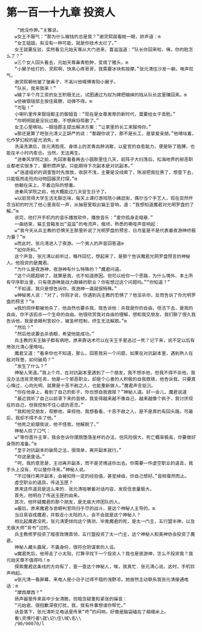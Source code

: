 # 第一百一十九章 投资人
        “她没作弊。”关雅说。
       w女王不服气：“那为什么输钱的总是我？”谢灵熙就看她一眼，娇声道：m
       “女王姐姐。有没有一种可能，就是你技术太烂了。”
       女王就要反驳，突然看见元始天尊从大门进来，喜滋滋道：“队长你回来啦，咦，你的脸怎么了？”
       w三个女人回头看去，元始天尊鼻青脸肿，变成了猪头。m
       “小舅子给打的，灵熙啊，快来心疼哥哥，我需要冰块和按摩。”张元清往沙发一躺，唉声叹气。
       谢灵熙朝他皱了皱鼻子，不高兴他喊傅青阳小舅子。
       “队长，我来我来！”
       w输了半个月工资的女王积极无比，试图通过为奴为婢把输掉的钱从队长这里赚回来。m
       w但被银瑶部主按住肩膀，动弹不得。m
       “可耻！”
       小喇叭里传来银瑶都主的御姐音：“现在是女尊男卑的新时代，莫要给女子丢脸。”
       “你明明就是没玩过瘾，不想麻将局散了。”
       女王心里嘀咕。—银瑶郡主提出解决方案：“让家里的长工来服侍你。”
       w那还是算了吧张元清义正辞严的说：“都跟你说了，那不是长工，是挚爱亲朋。”他嘀咕着，化作梦幻般的星光消失。m
       洗澡洗漱后，张元清脸庞、身体上的淤青血肿消散，以星官的自愈能力，便是斩了胳膊，也能在半小时内愈合。当然，无法再生。
       “进秦风学院之前，先回家看看再去小圆那里住几天，前阵子大扫荡后，松海地界的邪恶职业都老实很多了，要积攒声望，只能期待下次副本是对抗副本。”
       w“逍遥组织的调查暂时先放放，收获不浅，主要是没线索了，陈淑把我拉黑了，想查下去，只能铤而走险向动物园器灵打探。”m
       他躺在床上，不着边际的想着。
       进秦风学院之前，他大概能过几天安生日子了。
       w以前觉得大学生活无聊乏味，每天上课打游戏陪小姨逛街，偶尔当个手艺人，现在突然怀念当初的时光了他心里哀叹一声，从抽屉里取出猫王音响，道：“我想知道魔君对光明罗盘的了解。”m
       说完，他打开手机内的音乐播放软件，播放音乐：“爱你孤身走暗巷．”
       一曲结束，猫王音箱发出“滋滋”的电流声，俄顷，熟悉的嘶哑声音响起：
       w“我今天从兵主教的恐惧天王那里听说了光明罗盘的预言，日月星是不是代表着夜游神终极力量？”m
       w而此时，张元清进入了夜游。一个男人的声音回答道m
       “如你所料。”
       这个声音，张元清以前听过，略作回忆，想起来了，是那个告诉魔君光阴罗盘预言的神秘人。他投资的是魔君。
       “为什么是夜游神，夜游神有什么特殊的？”魔君问道。
       “这个问题超纲了，就算是我，也不知道原因。但可以给你一个思路，为什么境外、本土所有守序职业里，只有夜游神是战力巅蜂的职业？你有想过这个问题吗。”“你知道？”
       “不如道，我只是想告诉你，夜游神一直就很特殊。”
       w神秘男人说：“对了，你刚才说，你遇到兵主教的恐惧了？他没杀你，反而告诉了你光明罗盘的预言？”m
       w我的同伴都被他杀了，他自然也要杀我，我告诉他：杀我是你的自由，但活下去，是我的自由，你不该扼杀一个生命的自由。他很欣赏我对自由的理解，想和我交朋友，我们聊了很久我告诉他，我是诡眼判官奴仆，被圣杯控制，终生无法解脱。”m
       “然后？”
       “然后他说要去杀诡眼，希望他能成功。”
       兵主教的天王脑子都有病吧，原来靠话术可以在天王手里逃过一死？记下来，说不定以后有用张元清心里嘀咕。
       魔君又道：“看来你也不知道，那么，回答我另一个问题，如果在对抗副本里，遇到熟人在敌对阵营，如何破局？”
       “发生了什么？”
       神秘人笑道。”我上个月，在对抗副本里遇到了一个朋友，我不想杀他，但我不得不杀他，我没办法违背灵境任务，他是一个邪恶职业，却是个心善的人积极的自我救赎，他告诉我，只要真心悔过，心向光明、就算是十恶不赦之人，也能重新做人。”魔君声言低沉。
       “你在他身上，看到了自己的影子，你也想自我救赎？”神秘人道。好一会儿，魔君说道
       “最近我听了自己以前录下来的音频，我变得越来越不像自己，越来越像个疯子，我讨厌现在的自己，但我控制不住心底的恶念。”
       “我和他交朋友，观察他，审视他，我想看看，十恶不赦之人，是不是真的有回头路。可最后，我却不得不杀了他。”
       “他死之前跟我说，他不怪我，他解脱了。”
       神秘人叹了口气：
       w“等你晋升主宰，我会告诉你摆脱堕落圣杯的办法，但风险很大，死亡概率极高，你要做好身殒的准备。”m
       “至于对抗副本的破局之法，很简单，离开副本就行。”
       “你这是废话。”
       “呵，我的意思是，主动离开副本，而不是灵境送你出去。你需要一件虚空职业的道具，我手头上没有，可以替你寻来。”神秘人说。
       “不过强行离开副本，会被扣除一定的经验值，甚至掉级，你自己想好。”音频戛然而止。
       虚空职业的道具，传送玉匣？
       原来这件道具是这么来的．张元清咀嚼着对话内容，发现信息量极大。
       首先，他明白了传送玉匣的由来。
       其次，他怀疑魔君的那个朋友，是无痕大师团队的人。
       w最后，原来魔君与诡眼判官同归于尽的战斗，是这个神秘人主导的。m
       当日易容成魔君，并取走小太阳的人，会不会就是这个神秘人？
       相比起魔君没死，张元清更倾向这个猜测，毕竟魔君的死，是太一门主，五行盟半神，以及无痕大师“背书”过的。
       兵主教修罗投资了暗夜玫瑰首领，五行盟投资了太一门主，这个神秘人和美神协会投资了魔君。
       神秘人藏头露尾，不露身份，很符合阴谋家的人设。
       w魔君死后，他带走了小太阳，打算寻找下一个投资人？我也是夜游神，怎么不投资我？我元始天尊不值得吗！m
       探索魔君这条线的方向有了，查一查这个神秘人，唉，我真忙．张元清心说。这时，手机铃声响起。
       w张元清一看屏幕，来电人是小日子过得不错的浅野凉。她居然主动联系我张元清接通电话：m
       “摩西摩西？”
       扬声器里传来高中少女清脆，但暗含疑重和紧张的噪音：
       “元始君，很抱歉深夜打扰，我，我有件事想请你帮忙。”
       话音落下，张元清听见电话里传来“咚”的闷响，好像是脑袋磕在了榻榻米上。
       看\灵境行者\就\记\住\域\名\\
       /90/90070/l
